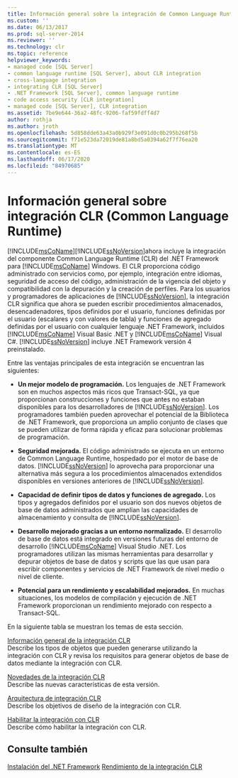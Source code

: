 ```yaml
---
title: Información general sobre la integración de Common Language Runtime (CLR) | Microsoft Docs
ms.custom: ''
ms.date: 06/13/2017
ms.prod: sql-server-2014
ms.reviewer: ''
ms.technology: clr
ms.topic: reference
helpviewer_keywords:
- managed code [SQL Server]
- common language runtime [SQL Server], about CLR integration
- cross-language integration
- integrating CLR [SQL Server]
- .NET Framework [SQL Server], common language runtime
- code access security [CLR integration]
- managed code [SQL Server], CLR integration
ms.assetid: 7be9e644-36a2-48fc-9206-faf59fdff4d7
author: rothja
ms.author: jroth
ms.openlocfilehash: 5d858dde63a43a0b929f3e091d0c0b295b268f5b
ms.sourcegitcommit: f71e523da72019de81a8bd5a0394a62f7f76ea20
ms.translationtype: MT
ms.contentlocale: es-ES
ms.lasthandoff: 06/17/2020
ms.locfileid: "84970685"
---
```

# <a name="common-language-runtime-clr-integration-overview"></a>Información general sobre integración CLR (Common Language Runtime)
  [!INCLUDE[msCoName](../../../includes/msconame-md.md)][!INCLUDE[ssNoVersion](../../../includes/ssnoversion-md.md)]ahora incluye la integración del componente Common Language Runtime (CLR) del .NET Framework para [!INCLUDE[msCoName](../../../includes/msconame-md.md)] Windows. El CLR proporciona código administrado con servicios como, por ejemplo, integración entre idiomas, seguridad de acceso del código, administración de la vigencia del objeto y compatibilidad con la depuración y la creación de perfiles. Para los usuarios y programadores de aplicaciones de [!INCLUDE[ssNoVersion](../../../includes/ssnoversion-md.md)], la integración CLR significa que ahora se pueden escribir procedimientos almacenados, desencadenadores, tipos definidos por el usuario, funciones definidas por el usuario (escalares y con valores de tabla) y funciones de agregado definidas por el usuario con cualquier lenguaje .NET Framework, incluidos [!INCLUDE[msCoName](../../../includes/msconame-md.md)] Visual Basic .NET y [!INCLUDE[msCoName](../../../includes/msconame-md.md)] Visual C#. [!INCLUDE[ssNoVersion](../../../includes/ssnoversion-md.md)] incluye .NET Framework versión 4 preinstalado.  
  
 Entre las ventajas principales de esta integración se encuentran las siguientes:  
  
-   **Un mejor modelo de programación.** Los lenguajes de .NET Framework son en muchos aspectos más ricos que Transact-SQL, ya que proporcionan construcciones y funciones que antes no estaban disponibles para los desarrolladores de [!INCLUDE[ssNoVersion](../../../includes/ssnoversion-md.md)]. Los programadores también pueden aprovechar el potencial de la Biblioteca de .NET Framework, que proporciona un amplio conjunto de clases que se pueden utilizar de forma rápida y eficaz para solucionar problemas de programación.  
  
-   **Seguridad mejorada.** El código administrado se ejecuta en un entorno de Common Language Runtime, hospedado por el motor de base de datos. [!INCLUDE[ssNoVersion](../../../includes/ssnoversion-md.md)] lo aprovecha para proporcionar una alternativa más segura a los procedimientos almacenados extendidos disponibles en versiones anteriores de [!INCLUDE[ssNoVersion](../../../includes/ssnoversion-md.md)].  
  
-   **Capacidad de definir tipos de datos y funciones de agregado.** Los tipos y agregados definidos por el usuario son dos nuevos objetos de base de datos administrados que amplían las capacidades de almacenamiento y consulta de [!INCLUDE[ssNoVersion](../../../includes/ssnoversion-md.md)].  
  
-   **Desarrollo mejorado gracias a un entorno normalizado.** El desarrollo de base de datos está integrado en versiones futuras del entorno de desarrollo [!INCLUDE[msCoName](../../../includes/msconame-md.md)] Visual Studio .NET. Los programadores utilizan las mismas herramientas para desarrollar y depurar objetos de base de datos y scripts que las que usan para escribir componentes y servicios de .NET Framework de nivel medio o nivel de cliente.  
  
-   **Potencial para un rendimiento y escalabilidad mejorados.** En muchas situaciones, los modelos de compilación y ejecución de .NET Framework proporcionan un rendimiento mejorado con respecto a Transact-SQL.  
  
 En la siguiente tabla se muestran los temas de esta sección.  
  
 [Información general de la integración CLR](clr-integration-overview.md)  
 Describe los tipos de objetos que pueden generarse utilizando la integración con CLR y revisa los requisitos para generar objetos de base de datos mediante la integración con CLR.  
  
 [Novedades de la integración CLR](clr-integration-what-s-new.md)  
 Describe las nuevas características de esta versión.  
  
 [Arquitectura de integración CLR](../../database-engine/dev-guide/architecture-of-clr-integration.md)  
 Describe los objetivos de diseño de la integración con CLR.  
  
 [Habilitar la integración con CLR](clr-integration-enabling.md)  
 Describe cómo habilitar la integración con CLR.  
  
## <a name="see-also"></a>Consulte también  
 [Instalación del .NET Framework](https://technet.microsoft.com/library/ms166014\(v=SQL.105\).aspx)   
 [Rendimiento de la integración CLR](clr-integration-architecture-performance.md)  
  
  
